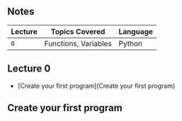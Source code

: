 ## Notes

| **Lecture** | **Topics Covered**               |         **Language**      |
|-------------|----------------------------------|---------------------------|
| `0`         | Functions, Variables             | Python                    |


## Lecture 0

- [Create your first program](Create your first program)


## Create your first program




